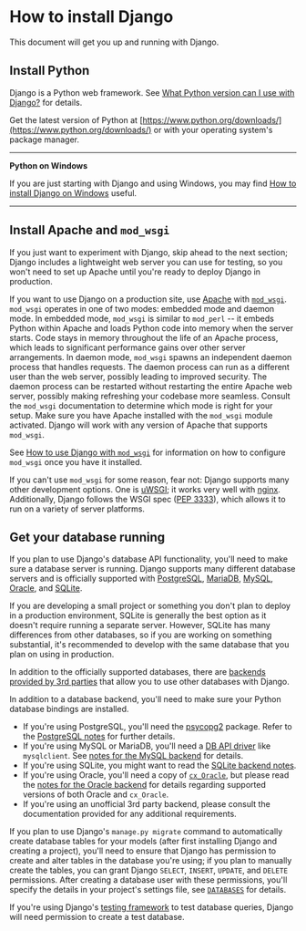# How to install Django

This document will get you up and running with Django.

## Install Python

Django is a Python web framework. See [What Python version can I use with Django?](https://docs.djangoproject.com/en/4.0/faq/install/#faq-python-version-support) for details.

Get the latest version of Python at [https://www.python.org/downloads/](https://www.python.org/downloads/) or with your operating system's package manager. 

<hr>

**Python on Windows**

If you are just starting with Django and using Windows, you may find [How to install Django on Windows](https://docs.djangoproject.com/en/4.0/howto/windows/) useful.

<hr>

## Install Apache and `mod_wsgi`

If you just want to experiment with Django, skip ahead to the next section; Django includes a lightweight web server you can use for testing, so you won't need to set up Apache until you're ready to deploy Django in production.

If you want to use Django on a production site, use [Apache](https://httpd.apache.org/) with [`mod_wsgi`](https://modwsgi.readthedocs.io/en/develop/). `mod_wsgi` operates in one of two modes: embedded mode and daemon mode. In embedded mode, `mod_wsgi` is similar to `mod_perl` -- it embeds Python within Apache and loads Python code into memory when the server starts. Code stays in memory throughout the life of an Apache process, which leads to significant performance gains over other server arrangements. In daemon mode, `mod_wsgi` spawns an independent daemon process that handles requests. The daemon process can run as a different user than the web server, possibly leading to improved security. The daemon process can be restarted without restarting the entire Apache web server, possibly making refreshing your codebase more seamless. Consult the `mod_wsgi` documentation to determine which mode is right for your setup. Make sure you have Apache installed with the `mod_wsgi` module activated. Django will work with any version of Apache that supports `mod_wsgi`.

See [How to use Django with `mod_wsgi`](https://docs.djangoproject.com/en/4.0/howto/deployment/wsgi/modwsgi/) for information on how to configure `mod_wsgi` once you have it installed.

If you can't use `mod_wsgi` for some reason, fear not: Django supports many other development options. One is [uWSGI](https://docs.djangoproject.com/en/4.0/howto/deployment/wsgi/uwsgi/); it works very well with [nginx](https://nginx.org/). Additionally, Django follows the WSGI spec ([PEP 3333](https://www.python.org/dev/peps/pep-3333/)), which allows it to run on a variety of server platforms.

## Get your database running

If you plan to use Django's database API functionality, you'll need to make sure a database server is running. Django supports many different database servers and is officially supported with [PostgreSQL](https://www.postgresql.org/), [MariaDB](https://mariadb.org/), [MySQL](https://www.mysql.com/), [Oracle](https://www.oracle.com/index.html), and [SQLite](https://www.sqlite.org/index.html).

If you are developing a small project or something you don't plan to deploy in a production environment, SQLite is generally the best option as it doesn't require running a separate server. However, SQLite has many differences from other databases, so if you are working on something substantial, it's recommended to develop with the same database that you plan on using in production.

In addition to the officially supported databases, there are [backends provided by 3rd parties]() that allow you to use other databases with Django. <!-- link to internal folder ("Databases / Using a 3rd-party database backend")? Or to DjangoProject? (https://docs.djangoproject.com/en/4.0/ref/databases/#third-party-notes) -->

In addition to a database backend, you'll need to make sure your Python database bindings are installed.

* If you're using PostgreSQL, you'll need the [psycopg2](https://www.psycopg.org/) package. Refer to the [PostgreSQL notes]() for further details. <!-- link to internal folder ("Databases / PostgreSQL notes")? Or to DjangoProject? (https://docs.djangoproject.com/en/4.0/ref/databases/#postgresql-notes) -->
* If you're using MySQL or MariaDB, you'll need a [DB API driver]() like `mysqlclient`. See [notes for the MySQL backend]() for details. <!-- link to internal folder ("Databases / MySQL notes")? Or to DjangoProject? (https://docs.djangoproject.com/en/4.0/ref/databases/#mysql-notes) -->
* If you're using SQLite, you might want to read the [SQLite backend notes](). <!-- link to internal folder ("Databases / SQLite notes")? Or to DjangoProject? (https://docs.djangoproject.com/en/4.0/ref/databases/#sqlite-notes) -->
* If you're using Oracle, you'll need a copy of [`cx_Oracle`](https://oracle.github.io/python-cx_Oracle/), but please read the [notes for the Oracle backend]() for details regarding supported versions of both Oracle and `cx_Oracle`. <!-- link to internal folder ("Databases / Oracle notes")? Or to DjangoProject? (https://docs.djangoproject.com/en/4.0/ref/databases/#oracle-notes) -->
* If you're using an unofficial 3rd party backend, please consult the documentation provided for any additional requirements.

If you plan to use Django's `manage.py migrate` command to automatically create database tables for your models (after first installing Django and creating a project), you'll need to ensure that Django has permission to create and alter tables in the database you're using; if you plan to manually create the tables, you can grant Django `SELECT`, `INSERT`, `UPDATE`, and `DELETE` permissions. After creating a database user with these permissions, you'll specify the details in your project's settings file, see [`DATABASES`](https://docs.djangoproject.com/en/4.0/ref/settings/#std:setting-DATABASES) for details.

If you're using Django's [testing framework]() to test database queries, Django will need permission to create a test database. <!-- possible link to internal folder? -->